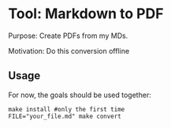 # Tool: Markdown to PDF

Purpose: Create PDFs from my MDs.

Motivation: Do this conversion offline

## Usage

For now, the goals should be used together:

```
make install #only the first time
FILE="your_file.md" make convert
```

